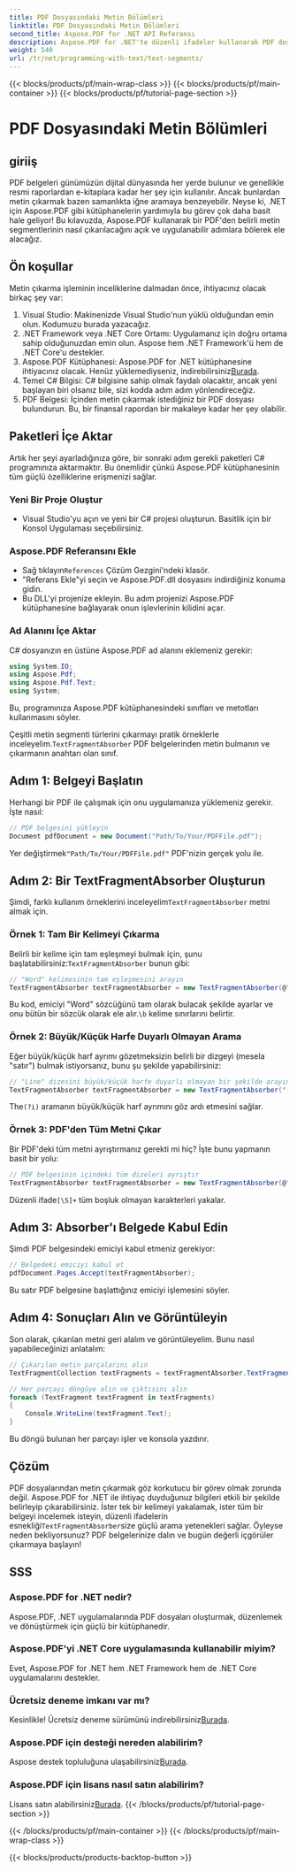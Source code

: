```yaml
---
title: PDF Dosyasındaki Metin Bölümleri
linktitle: PDF Dosyasındaki Metin Bölümleri
second_title: Aspose.PDF for .NET API Referansı
description: Aspose.PDF for .NET'te düzenli ifadeler kullanarak PDF dosyasındaki belirli metin parçalarını nasıl arayacağınızı öğrenin.
weight: 540
url: /tr/net/programming-with-text/text-segments/
---
```


{{< blocks/products/pf/main-wrap-class >}}
{{< blocks/products/pf/main-container >}}
{{< blocks/products/pf/tutorial-page-section >}}

# PDF Dosyasındaki Metin Bölümleri

## giriiş

PDF belgeleri günümüzün dijital dünyasında her yerde bulunur ve genellikle resmi raporlardan e-kitaplara kadar her şey için kullanılır. Ancak bunlardan metin çıkarmak bazen samanlıkta iğne aramaya benzeyebilir. Neyse ki, .NET için Aspose.PDF gibi kütüphanelerin yardımıyla bu görev çok daha basit hale geliyor! Bu kılavuzda, Aspose.PDF kullanarak bir PDF'den belirli metin segmentlerinin nasıl çıkarılacağını açık ve uygulanabilir adımlara bölerek ele alacağız. 

## Ön koşullar

Metin çıkarma işleminin inceliklerine dalmadan önce, ihtiyacınız olacak birkaç şey var:

1. Visual Studio: Makinenizde Visual Studio'nun yüklü olduğundan emin olun. Kodumuzu burada yazacağız.
2. .NET Framework veya .NET Core Ortamı: Uygulamanız için doğru ortama sahip olduğunuzdan emin olun. Aspose hem .NET Framework'ü hem de .NET Core'u destekler.
3.  Aspose.PDF Kütüphanesi: Aspose.PDF for .NET kütüphanesine ihtiyacınız olacak. Henüz yüklemediyseniz, indirebilirsiniz[Burada](https://releases.aspose.com/pdf/net/).
4. Temel C# Bilgisi: C# bilgisine sahip olmak faydalı olacaktır, ancak yeni başlayan biri olsanız bile, sizi kodda adım adım yönlendireceğiz.
5. PDF Belgesi: İçinden metin çıkarmak istediğiniz bir PDF dosyası bulundurun. Bu, bir finansal rapordan bir makaleye kadar her şey olabilir.

## Paketleri İçe Aktar

Artık her şeyi ayarladığınıza göre, bir sonraki adım gerekli paketleri C# programınıza aktarmaktır. Bu önemlidir çünkü Aspose.PDF kütüphanesinin tüm güçlü özelliklerine erişmenizi sağlar.

### Yeni Bir Proje Oluştur

- Visual Studio'yu açın ve yeni bir C# projesi oluşturun. Basitlik için bir Konsol Uygulaması seçebilirsiniz.

### Aspose.PDF Referansını Ekle

-  Sağ tıklayın`References` Çözüm Gezgini'ndeki klasör.
- "Referans Ekle"yi seçin ve Aspose.PDF.dll dosyasını indirdiğiniz konuma gidin.
- Bu DLL'yi projenize ekleyin. Bu adım projenizi Aspose.PDF kütüphanesine bağlayarak onun işlevlerinin kilidini açar.

### Ad Alanını İçe Aktar

C# dosyanızın en üstüne Aspose.PDF ad alanını eklemeniz gerekir:

```csharp
using System.IO;
using Aspose.Pdf;
using Aspose.Pdf.Text;
using System;
```
Bu, programınıza Aspose.PDF kütüphanesindeki sınıfları ve metotları kullanmasını söyler.

Çeşitli metin segmenti türlerini çıkarmayı pratik örneklerle inceleyelim.`TextFragmentAbsorber` PDF belgelerinden metin bulmanın ve çıkarmanın anahtarı olan sınıf.

## Adım 1: Belgeyi Başlatın

Herhangi bir PDF ile çalışmak için onu uygulamanıza yüklemeniz gerekir. İşte nasıl:

```csharp
// PDF belgesini yükleyin
Document pdfDocument = new Document("Path/To/Your/PDFFile.pdf");
```
 Yer değiştirmek`"Path/To/Your/PDFFile.pdf"` PDF'nizin gerçek yolu ile.

## Adım 2: Bir TextFragmentAbsorber Oluşturun

 Şimdi, farklı kullanım örneklerini inceleyelim`TextFragmentAbsorber` metni almak için.

### Örnek 1: Tam Bir Kelimeyi Çıkarma

 Belirli bir kelime için tam eşleşmeyi bulmak için, şunu başlatabilirsiniz:`TextFragmentAbsorber` bunun gibi:

```csharp
// "Word" kelimesinin tam eşleşmesini arayın
TextFragmentAbsorber textFragmentAbsorber = new TextFragmentAbsorber(@"\bWord\b", new TextSearchOptions(true));
```
 Bu kod, emiciyi "Word" sözcüğünü tam olarak bulacak şekilde ayarlar ve onu bütün bir sözcük olarak ele alır.`\b` kelime sınırlarını belirtir.

### Örnek 2: Büyük/Küçük Harfe Duyarlı Olmayan Arama

Eğer büyük/küçük harf ayrımı gözetmeksizin belirli bir dizgeyi (mesela "satır") bulmak istiyorsanız, bunu şu şekilde yapabilirsiniz:

```csharp
// "Line" dizesini büyük/küçük harfe duyarlı olmayan bir şekilde arayın
TextFragmentAbsorber textFragmentAbsorber = new TextFragmentAbsorber("(?i)Line", new TextSearchOptions(true));
```
 The`(?i)` aramanın büyük/küçük harf ayrımını göz ardı etmesini sağlar. 

### Örnek 3: PDF'den Tüm Metni Çıkar

Bir PDF'deki tüm metni ayrıştırmanız gerekti mi hiç? İşte bunu yapmanın basit bir yolu:

```csharp
// PDF belgesinin içindeki tüm dizeleri ayrıştır
TextFragmentAbsorber textFragmentAbsorber = new TextFragmentAbsorber(@"[\S]+");
```
 Düzenli ifade`[\S]+` tüm boşluk olmayan karakterleri yakalar. 

## Adım 3: Absorber'ı Belgede Kabul Edin

Şimdi PDF belgesindeki emiciyi kabul etmeniz gerekiyor:

```csharp
// Belgedeki emiciyi kabul et
pdfDocument.Pages.Accept(textFragmentAbsorber);
```
Bu satır PDF belgesine başlattığınız emiciyi işlemesini söyler.

## Adım 4: Sonuçları Alın ve Görüntüleyin

Son olarak, çıkarılan metni geri alalım ve görüntüleyelim. Bunu nasıl yapabileceğinizi anlatalım:

```csharp
// Çıkarılan metin parçalarını alın
TextFragmentCollection textFragments = textFragmentAbsorber.TextFragments;

// Her parçayı döngüye alın ve çıktısını alın
foreach (TextFragment textFragment in textFragments)
{
    Console.WriteLine(textFragment.Text);
}
```
Bu döngü bulunan her parçayı işler ve konsola yazdırır.

## Çözüm

 PDF dosyalarından metin çıkarmak göz korkutucu bir görev olmak zorunda değil. Aspose.PDF for .NET ile ihtiyaç duyduğunuz bilgileri etkili bir şekilde belirleyip çıkarabilirsiniz. İster tek bir kelimeyi yakalamak, ister tüm bir belgeyi incelemek isteyin, düzenli ifadelerin esnekliği`TextFragmentAbsorber`size güçlü arama yetenekleri sağlar. Öyleyse neden bekliyorsunuz? PDF belgelerinize dalın ve bugün değerli içgörüler çıkarmaya başlayın!

## SSS

### Aspose.PDF for .NET nedir?
Aspose.PDF, .NET uygulamalarında PDF dosyaları oluşturmak, düzenlemek ve dönüştürmek için güçlü bir kütüphanedir.

### Aspose.PDF'yi .NET Core uygulamasında kullanabilir miyim?
Evet, Aspose.PDF for .NET hem .NET Framework hem de .NET Core uygulamalarını destekler.

### Ücretsiz deneme imkanı var mı?
 Kesinlikle! Ücretsiz deneme sürümünü indirebilirsiniz[Burada](https://releases.aspose.com/).

### Aspose.PDF için desteği nereden alabilirim?
 Aspose destek topluluğuna ulaşabilirsiniz[Burada](https://forum.aspose.com/c/pdf/10).

### Aspose.PDF için lisans nasıl satın alabilirim?
 Lisans satın alabilirsiniz[Burada](https://purchase.aspose.com/buy).
{{< /blocks/products/pf/tutorial-page-section >}}

{{< /blocks/products/pf/main-container >}}
{{< /blocks/products/pf/main-wrap-class >}}

{{< blocks/products/products-backtop-button >}}
